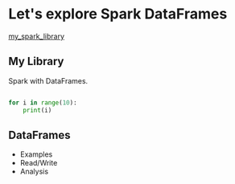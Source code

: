 # Let's explore Spark DataFrames

[my_spark_library](https://github.com/dmerz75/spark2_dfanalysis)

## My Library

Spark with DataFrames.

```python

for i in range(10):
    print(i)
```

## DataFrames
- Examples
- Read/Write
- Analysis
